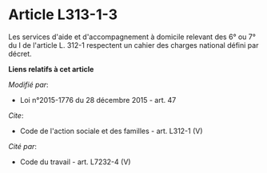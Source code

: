 # Article L313-1-3

Les services d'aide et d'accompagnement à domicile relevant des 6° ou 7° du I de l'article L. 312-1 respectent un cahier des
charges national défini par décret.

**Liens relatifs à cet article**

_Modifié par_:

  - Loi n°2015-1776 du 28 décembre 2015 - art. 47

_Cite_:

  - Code de l'action sociale et des familles - art. L312-1 (V)

_Cité par_:

  - Code du travail - art. L7232-4 (V)
